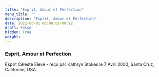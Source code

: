 ```yaml
---
title: "Esprit, Amour et Perfection"
menu_title: ""
description: "Esprit, Amour et Perfection"
date: 2022-06-01 06:00:01+00:12
draft: False
hidden: True
weight:
---
```

### Esprit, Amour et Perfection

Esprit Céleste Elevé - reçu par Kathryn Stokes le 7 Avril 2000, Santa Cruz, Californie, USA.




